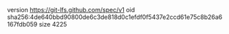 version https://git-lfs.github.com/spec/v1
oid sha256:4de640bbd90800de6c3de818d0c1efdf0f5437e2ccd61e75c8b26a6167fdb059
size 4225
